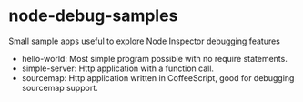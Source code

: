node-debug-samples
==================

Small sample apps useful to explore Node Inspector debugging features

* hello-world: Most simple program possible with no require statements.
* simple-server: Http application with a function call.
* sourcemap: Http application written in CoffeeScript, good for debugging
  sourcemap support.
